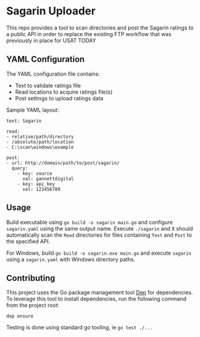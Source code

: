 # Sagarin Uploader

This repo provides a tool to scan directories and post the Sagarin ratings to a public API in order to replace the existing FTP workflow that was previously in place for USAT TODAY

## YAML Configuration
The YAML configuration file contains:

* Text to validate ratings file
* Read locations to acquire ratings file(s)
* Post settings to upload ratings data

Sample YAML layout:

```
text: Sagarin
 
read:
- relative/path/directory
- /absolute/path/location
- C:\scan\windows\example
 
post:
- url: http://domain/path/to/post/sagarin/
  query:
    - key: source
      val: gannettdigital
    - key: api_key
      val: 123456789
```

## Usage
Build executable using `go build -o sagarin main.go` and configure `sagarin.yaml` using the same output name.  Execute `./sagarin` and it should automatically scan the `Read` directories for files containing `Text` and `Post` to the specified API.

For Windows, build `go build -o sagarin.exe main.go` and execute `sagarin` using a `sagarin.yaml` with Windows directory paths.
    
## Contributing
This project uses the Go package management tool [Dep](https://github.com/golang/dep) for dependencies.
To leverage this tool to install dependencies, run the following command from the project root:

    dep ensure

Testing is done using standard go tooling, ie `go test ./...`

